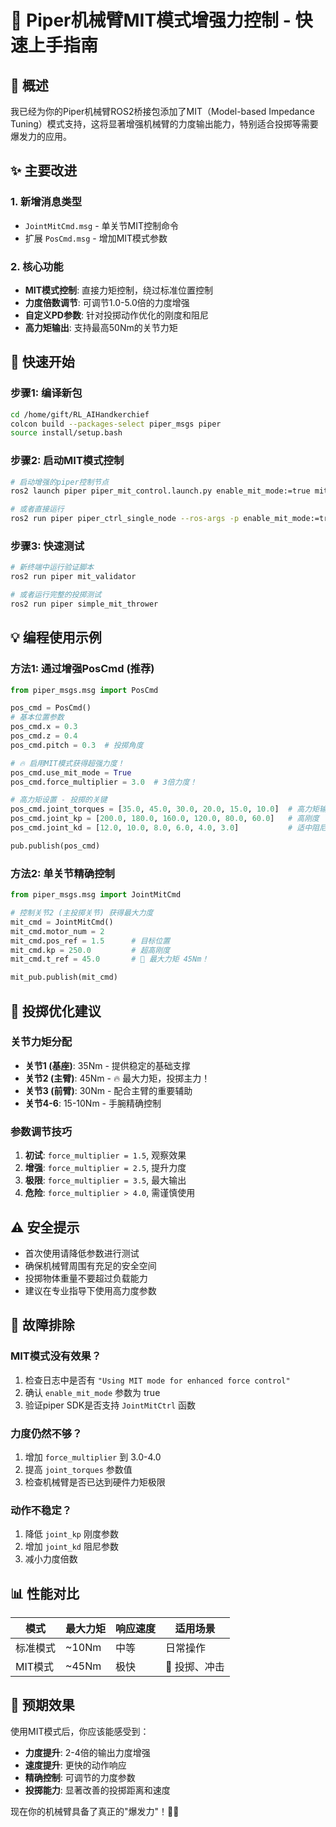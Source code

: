 # 🚀 Piper机械臂MIT模式增强力控制 - 快速上手指南

## 🎯 概述
我已经为你的Piper机械臂ROS2桥接包添加了MIT（Model-based Impedance Tuning）模式支持，这将显著增强机械臂的力度输出能力，特别适合投掷等需要爆发力的应用。

## ✨ 主要改进

### 1. 新增消息类型
- `JointMitCmd.msg` - 单关节MIT控制命令
- 扩展 `PosCmd.msg` - 增加MIT模式参数

### 2. 核心功能
- **MIT模式控制**: 直接力矩控制，绕过标准位置控制
- **力度倍数调节**: 可调节1.0-5.0倍的力度增强
- **自定义PD参数**: 针对投掷动作优化的刚度和阻尼
- **高力矩输出**: 支持最高50Nm的关节力矩

## 🚀 快速开始

### 步骤1: 编译新包
```bash
cd /home/gift/RL_AIHandkerchief
colcon build --packages-select piper_msgs piper
source install/setup.bash
```

### 步骤2: 启动MIT模式控制
```bash
# 启动增强的piper控制节点
ros2 launch piper piper_mit_control.launch.py enable_mit_mode:=true mit_force_multiplier:=2.0

# 或者直接运行
ros2 run piper piper_ctrl_single_node --ros-args -p enable_mit_mode:=true -p mit_force_multiplier:=2.0
```

### 步骤3: 快速测试
```bash
# 新终端中运行验证脚本
ros2 run piper mit_validator

# 或者运行完整的投掷测试
ros2 run piper simple_mit_thrower
```

## 💡 编程使用示例

### 方法1: 通过增强PosCmd (推荐)
```python
from piper_msgs.msg import PosCmd

pos_cmd = PosCmd()
# 基本位置参数
pos_cmd.x = 0.3
pos_cmd.z = 0.4  
pos_cmd.pitch = 0.3  # 投掷角度

# 🔥 启用MIT模式获得超强力度！
pos_cmd.use_mit_mode = True
pos_cmd.force_multiplier = 3.0  # 3倍力度！

# 高力矩设置 - 投掷的关键
pos_cmd.joint_torques = [35.0, 45.0, 30.0, 20.0, 15.0, 10.0]  # 高力矩输出
pos_cmd.joint_kp = [200.0, 180.0, 160.0, 120.0, 80.0, 60.0]   # 高刚度
pos_cmd.joint_kd = [12.0, 10.0, 8.0, 6.0, 4.0, 3.0]           # 适中阻尼

pub.publish(pos_cmd)
```

### 方法2: 单关节精确控制
```python
from piper_msgs.msg import JointMitCmd

# 控制关节2 (主投掷关节) 获得最大力度
mit_cmd = JointMitCmd()
mit_cmd.motor_num = 2
mit_cmd.pos_ref = 1.5      # 目标位置
mit_cmd.kp = 250.0         # 超高刚度
mit_cmd.t_ref = 45.0       # 🚀 最大力矩 45Nm！

mit_pub.publish(mit_cmd)
```

## 🎯 投掷优化建议

### 关节力矩分配
- **关节1 (基座)**: 35Nm - 提供稳定的基础支撑
- **关节2 (主臂)**: 45Nm - 🔥 最大力矩，投掷主力！
- **关节3 (前臂)**: 30Nm - 配合主臂的重要辅助
- **关节4-6**: 15-10Nm - 手腕精确控制

### 参数调节技巧
1. **初试**: `force_multiplier = 1.5`, 观察效果
2. **增强**: `force_multiplier = 2.5`, 提升力度  
3. **极限**: `force_multiplier = 3.5`, 最大输出
4. **危险**: `force_multiplier > 4.0`, 需谨慎使用

## ⚠️ 安全提示
- 首次使用请降低参数进行测试
- 确保机械臂周围有充足的安全空间
- 投掷物体重量不要超过负载能力
- 建议在专业指导下使用高力度参数

## 🔧 故障排除

### MIT模式没有效果？
1. 检查日志中是否有 `"Using MIT mode for enhanced force control"`
2. 确认 `enable_mit_mode` 参数为 true
3. 验证piper SDK是否支持 `JointMitCtrl` 函数

### 力度仍然不够？
1. 增加 `force_multiplier` 到 3.0-4.0
2. 提高 `joint_torques` 参数值
3. 检查机械臂是否已达到硬件力矩极限

### 动作不稳定？
1. 降低 `joint_kp` 刚度参数
2. 增加 `joint_kd` 阻尼参数
3. 减小力度倍数

## 📊 性能对比

| 模式 | 最大力矩 | 响应速度 | 适用场景 |
|------|----------|----------|----------|
| 标准模式 | ~10Nm | 中等 | 日常操作 |
| MIT模式 | ~45Nm | 极快 | 🚀 投掷、冲击 |

## 🎉 预期效果

使用MIT模式后，你应该能感受到：
- **力度提升**: 2-4倍的输出力度增强
- **速度提升**: 更快的动作响应
- **精确控制**: 可调节的力度参数
- **投掷能力**: 显著改善的投掷距离和速度

现在你的机械臂具备了真正的"爆发力"！🎯💪
